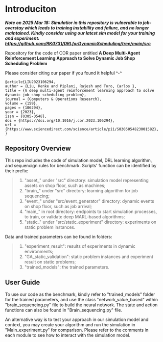 # Introduciton

***Note on 2025 Mar 18:***
***Simulatior in this repository is vulnerable to job-overstay which leads to training instability and failure, and no longer maintained. Kindly consider using our latest sim model for your training and experiment: <https://github.com/RK0731/DRLforDynamicScheduling/tree/main/src>***

Repository for the code of COR paper entitled **A Deep Multi-Agent Reinforcement Learning Approach to Solve Dynamic Job Shop Scheduling Problem**

Please consider citing our paper if you found it helpful ^-^

    @article{LIU2023106294,
    author = {Liu, Renke and Piplani, Rajesh and Toro, Carlos },
    title = {A deep multi-agent reinforcement learning approach to solve dynamic job shop scheduling problem},
    journal = {Computers & Operations Research},
    volume = {159},
    pages = {106294},
    year = {2023},
    issn = {0305-0548},
    doi = {https://doi.org/10.1016/j.cor.2023.106294},
    url = {https://www.sciencedirect.com/science/article/pii/S0305054823001582},
    }

## Repository Overview

This repo includes the code of simulation model, DRL learning algorithm, and sequencign rules for benchmark. Scripts' function can be identified by their prefix:
> 1. "asset_" under "src" directory: simulation model representing assets on shop floor, such as machines;
> 2. "brain_" under "src" directory: learning algorithm for job sequencing;
> 3. "event_" under "src/event_generator" directory: dynamic events on shop floor, such as job arrival;
> 4. "main_" in root directory: endpoints to start simulation processes, to train, or validate deep MARL-based algorithms;
> 5. "static_" under "src/static_experiment" directory: experiments on static problem instances.

Data and trained parameters can be found in folders:
> 1. "experiment_result": results of experiments in dynamic environments;
> 2. "GA_static_validation": static problem instances and experiment result on static problems;
> 3. "trained_models": the trained parameters.

## User Guide

To use our code as the benchmark, kindly refer to "trained_models" folder for the trained parameters, and use the class "network_value_based" within "brain_sequencing.py" file to build the neural network. The state and action functions can also be found in "Brain_sequencing.py" file.

An alternative way is to test your approach in our simulation model and context, you may create your algorithm and run the simulation in "Main_experiment.py" for comparison. Please refer to the comments in each module to see how to interact with the simulation model.
